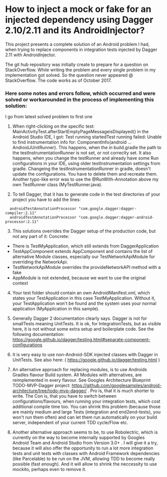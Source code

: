 # How to inject a mock or fake for an injected dependency using Dagger 2.10/2.11 and its AndroidInjector?

This project presents a complete solution of an Android problem I had, when trying to replace components in integration tests injected by Dagger 2.11 with AndroidInjector. 

The git hub repository was initially create to prepare for a question on StackOverflow. While writing the problem and every single problem in my implementation got solved. So the question never appeared @ StackOverflow. The code works as of October 2017. 

### Here some notes and errors follow, which occurred and were solved or workarounded in the process of implementing this solution:

I go from latest solved problem to first one
1. When right-clicking on the specific test: MainActivityTest.afterStartEmptyPageMessageisDisplayed() in the Android Studio IDE, I got:
Test running startedTest running failed: Unable to find instrumentation info for: ComponentInfo{android ... AndroidJUnitRunner}. This happens, when the in build.gradle the path to the testInstrumentationRunner is not set, or not correclty set. It also happens, when you change the testRunner and already have some Run configurations in your IDE, using older testInstrumentation settings from gradle. Changeing the testInstrumentationRunner in gradle, doesn't update the configurations. You have to delete them and recreate them. Another typo-like error was to use the @RunWith-Annotation above my own TestRunner class (MyTestRunner.java).

2. To tell Dagger, that it has to generate code in the test directories of your project you have to add the lines: 
```
  androidTestAnnotationProcessor "com.google.dagger:dagger-compiler:2.11"
  androidTestAnnotationProcessor "com.google.dagger:dagger-android-processor:2.11"
 ```

3. This solutions overrides the Dagger setup of the production code, but not any part of it:
Concrete:
* There is TestMyApplication, which still extends from DaggerApplication
* TestAppComponent extends AppComponent and contains the list of alternative Module classes, especially our TestNetworkApiModule for overriding the NetworkApi.
* TestNetworkApiModule overrides the provideNetworkAPI method with a fake
* AppModule is not extended, because we want to use the original context

4. Your test folder should contain an own AndroidManifest.xml, which states your TestApplication in this case TestMyApplication. Without it, your TestApplication won't be found and the system uses your normal application (MyApplication in this sample).

5. Generally Dagger 2 documentation clearly says. Dagger is not for smallTests meaning UnitTests. It is ok, for IntegrationTests, but as visible here, it is not without some extra setup and boilerplate code. See the following documentation: https://google.github.io/dagger/testing.html#separate-component-configurations 

6. It is very easy to use non-Android-SDK injected classes with Dagger in UnitTests. See also here: ( https://google.github.io/dagger/testing.html )

7. An alternative approach for replacing modules, is to use Androids Gradles flavour Build system. All Modules with alternatives, are reimplemented in every flavour. See Googles Architecture Blueprint TODO-MVP-Dagger project: https://github.com/googlesamples/android-architecture/tree/todo-mvp-dagger/ . Pro is, that it is much shorter to write. The Con is, that you have to switch between configurations/flavours, when running your integration tests, which cost additional compile time too. You can shrink this problem (because those are mainly medium and large Tests (integration and end2end-tests), you won't run them often) and can let them run automatically on your build server, independent of your current TDD cycle/Flow etc.

8. Another alternative approach seems to be, to use Robolectric, which is currently on the way to become internally supported by Googles Android Team and Android Studio from Version 3.0+ . I will give it a try, because it will also offer the opportunity to run a lot more integration tests and unit tests with classes with Android Framework dependencies (like Parcelable) to be run on the JVM, allowing TDD to become really possible (fast enough). And it will allow to shrink the neccessity to use mockito, perhaps even to remove it.
